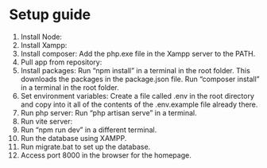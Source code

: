 # Setup guide

1.	Install Node:
2.	Install Xampp:
3.	Install composer:
Add the php.exe file in the Xampp server to the PATH.
4.	Pull app from repository:
5.	Install packages:
Run “npm install” in a terminal in the root folder. This downloads the packages in the package.json file. Run “composer install” in a terminal in the root folder.
6.	Set environment variables:
Create a file called .env in the root directory and copy into it all of the contents of the .env.example file already there.
7.	Run php server:
Run “php artisan serve” in a terminal.
8.	Run vite server:
9.	Run “npm run dev” in a different terminal.
10.	Run the database using XAMPP.
11.	Run migrate.bat to set up the database.
12.	Access port 8000 in the browser for the homepage.
